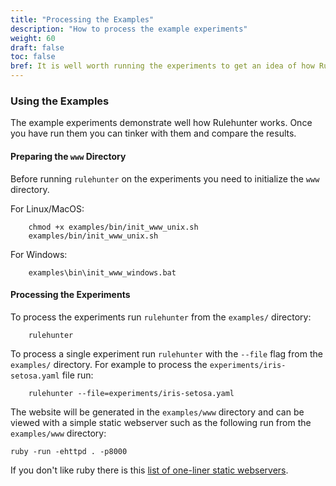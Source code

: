 ```yaml
---
title: "Processing the Examples"
description: "How to process the example experiments"
weight: 60
draft: false
toc: false
bref: It is well worth running the experiments to get an idea of how Rulehunter works
---
```


### Using the Examples
The example experiments demonstrate well how Rulehunter works.  Once you have run them you can tinker with them and compare the results.

#### Preparing the `www` Directory
Before running `rulehunter` on the experiments you need to initialize the
`www` directory.

For Linux/MacOS:

```Shell
    chmod +x examples/bin/init_www_unix.sh
    examples/bin/init_www_unix.sh
```

For Windows:

```Shell
    examples\bin\init_www_windows.bat
```

#### Processing the Experiments

To process the experiments run `rulehunter` from the `examples/` directory:

```Shell
    rulehunter
```

To process a single experiment run `rulehunter` with the `--file` flag from the `examples/` directory.  For example to process the `experiments/iris-setosa.yaml` file run:

```Shell
    rulehunter --file=experiments/iris-setosa.yaml
```

The website will be generated in the `examples/www` directory and can
be viewed with a simple static webserver such as the following run from
the `examples/www` directory:

```Shell
ruby -run -ehttpd . -p8000
```

If you don't like ruby there is this [list of one-liner static webservers](https://gist.github.com/willurd/5720255).

